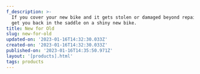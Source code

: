 ```yaml
---
f_description: >-
  If you cover your new bike and it gets stolen or damaged beyond repair, we’ll
  get you back in the saddle on a shiny new bike.
title: New for Old
slug: new-for-old
updated-on: '2023-01-16T14:32:30.033Z'
created-on: '2023-01-16T14:32:30.033Z'
published-on: '2023-01-16T14:35:50.971Z'
layout: '[products].html'
tags: products
---
```



